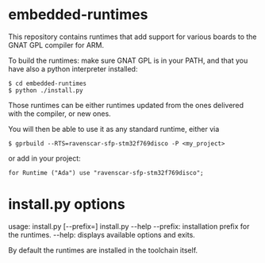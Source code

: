 # embedded-runtimes

This repository contains runtimes that add support for various boards to the
GNAT GPL compiler for ARM.

To build the runtimes: make sure GNAT GPL is in your PATH, and that you have
also a python interpreter installed:

    $ cd embedded-runtimes
    $ python ./install.py

Those runtimes can be either runtimes updated from the ones delivered with the
compiler, or new ones.

You will then be able to use it as any standard runtime, either via

    $ gprbuild --RTS=ravenscar-sfp-stm32f769disco -P <my_project>

or add in your project:

    for Runtime ("Ada") use "ravenscar-sfp-stm32f769disco";

# install.py options

usage: install.py [--prefix=<path>]
       install.py --help
  --prefix: installation prefix for the runtimes.
  --help: displays available options and exits.

By default the runtimes are installed in the toolchain itself.
